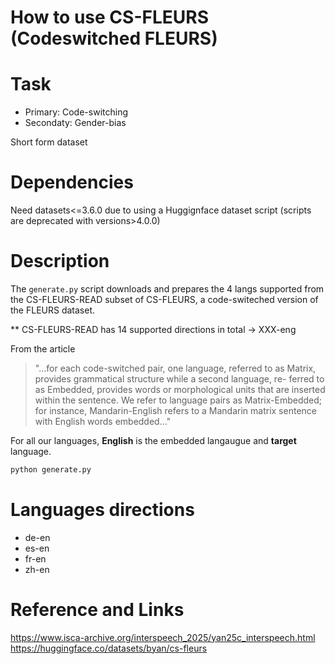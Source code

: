 # How to use CS-FLEURS (Codeswitched FLEURS)

# Task
- Primary: Code-switching
- Secondaty: Gender-bias

Short form dataset

# Dependencies
Need datasets<=3.6.0 due to using a Huggignface dataset script (scripts are deprecated with versions>4.0.0)

# Description
The `generate.py` script downloads and prepares the 4 langs supported from the CS-FLEURS-READ subset of CS-FLEURS, a code-switeched version of the FLEURS dataset. 

** CS-FLEURS-READ has 14 supported directions in total -> XXX-eng

From the article
> "...for each code-switched pair, one language, referred to as Matrix,
provides grammatical structure while a second language, re-
ferred to as Embedded, provides words or morphological units
that are inserted within the sentence. We refer to language pairs
as Matrix-Embedded; for instance, Mandarin-English refers to
a Mandarin matrix sentence with English words embedded..."

For all our languages, **English** is the embedded langaugue and **target** language.

```bash
python generate.py 
```
# Languages directions
- de-en
- es-en
- fr-en
- zh-en


# Reference and Links
https://www.isca-archive.org/interspeech_2025/yan25c_interspeech.html
https://huggingface.co/datasets/byan/cs-fleurs